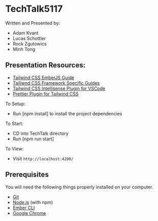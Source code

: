 # TechTalk5117

Written and Presented by:
- Adam Kvant
- Lucas Schottler
- Rock Zgutowics
- Minh Tong


## Presentation Resources:
* <a href="https://tailwindcss.com/docs/guides/emberjs">Tailwind CSS EmberJS Guide</a>
* <a href="https://tailwindcss.com/docs/installation/framework-guides">Tailiwnd CSS Framework Specific Guides</a>
* <a href="https://marketplace.visualstudio.com/items?itemName=bradlc.vscode-tailwindcss"> Tailwind CSS Intellisense Plugin for VSCode</a>
* <a href="https://github.com/tailwindlabs/prettier-plugin-tailwindcss">Prettier Plugin for Tailwind CSS</a>

To Setup:
- Run [npm install] to install the project dependencies

To Start:
- CD into TechTalk directory
- Run [npm run start]

To View:
- Visit `http://localhost:4200/`
## Prerequisites
You will need the following things properly installed on your computer.

- [Git](https://git-scm.com/)
- [Node.js](https://nodejs.org/) (with npm)
- [Ember CLI](https://cli.emberjs.com/release/)
- [Google Chrome](https://google.com/chrome/)
